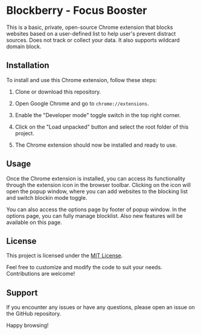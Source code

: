 # Blockberry - Focus Booster

This is a basic, private, open-source Chrome extension that blocks websites based on a user-defined list to help user's prevent distract sources. Does not track or collect your data. It also supports wildcard domain block.

## Installation

To install and use this Chrome extension, follow these steps:

1. Clone or download this repository.

2. Open Google Chrome and go to `chrome://extensions`.

3. Enable the "Developer mode" toggle switch in the top right corner.

4. Click on the "Load unpacked" button and select the root folder of this project.

5. The Chrome extension should now be installed and ready to use.

## Usage

Once the Chrome extension is installed, you can access its functionality through the extension icon in the browser toolbar. Clicking on the icon will open the popup window, where you can add websites to the blocking list and switch blockin mode toggle.

You can also access the options page by footer of popup window. In the options page, you can fully manage blocklist. Also new features will be available on this page.

## License

This project is licensed under the [MIT License](LICENSE).

Feel free to customize and modify the code to suit your needs. Contributions are welcome!

## Support

If you encounter any issues or have any questions, please open an issue on the GitHub repository.

Happy browsing!
